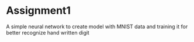 # Assignment1
A simple neural network to create model with MNIST data and training it for better recognize hand written digit
